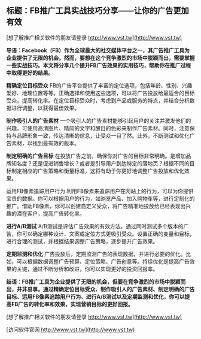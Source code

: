 ## **标题：FB推广工具实战技巧分享——让你的广告更加有效**

[想了解推广相关软件的朋友请登录 http://www.vst.tw](http://www.vst.tw)

**导语：Facebook（FB）作为全球最大的社交媒体平台之一，其广告推广工具为企业提供了无限的机会。然而，要想在这个竞争激烈的市场中脱颖而出，需要掌握一些实战技巧。本文将分享几个提升FB广告效果的实用技巧，帮助你在推广过程中取得更好的结果。**

**精确定位目标受众**
FB的广告平台提供了丰富的定位选项，包括年龄、性别、兴趣爱好、地理位置等等。正确选择和使用这些选项，可以将广告投放给最适合的目标受众，提高转化率。在定位目标受众时，考虑到产品或服务的特点，并结合分析数据进行调整，以获得最佳效果。

**制作吸引人的广告素材**
一个吸引人的广告素材能够引起用户的关注并激发他们的兴趣。可使用高清图片、精简的文字和醒目的色彩来制作广告素材。同时，注意保持与品牌形象一致，传达清晰的信息，让受众一目了然。此外，不断测试和优化广告素材，以找到最有效的版本。

**制定明确的广告目标**
在投放广告之前，确保你对广告的目标非常明确。是增加品牌知名度？还是促进销售增长？或者是引导用户到达特定的落地页？根据不同的目标制定相应的广告策略和衡量标准，这将有助于你更好地调整广告投放和优化效果。

运用FB像素追踪用户行为
利用FB像素来追踪用户在网站上的行为，可以为你提供宝贵的数据。你可以根据用户的行为，如浏览产品、加入购物车等，进行定制化的推广。借助FB像素，你可以创建自定义受众，将广告精准地投放给已经表现出兴趣的潜在客户，提高广告转化率。

**进行A/B测试**
A/B测试是评估广告效果的有效方法。通过同时测试多个版本的广告，你可以确定哪种设计、文案或定位方式更吸引受众。设置正确的变量和目标，进行合理的测试，并根据结果调整广告策略，逐步提升广告效果。

**定期监测和优化**
广告投放后，定期监测广告的表现数据，并进行必要的优化。比如，可以根据数据调整广告预算、定位策略、广告创意等。持续优化是提高广告效果的关键，通过不断分析和改进，你可以实现更好的投资回报率。

**结语：FB推广工具为企业提供了无限的机会，但要在竞争激烈的市场中脱颖而出，并非易事。通过精确定位目标受众、制作吸引人的广告素材、制定明确的广告目标、运用FB像素追踪用户行为、进行A/B测试以及定期监测和优化，你可以提高FB广告的转化率和效果，实现营销目标的更好回报。**

[想了解推广相关软件的朋友请登录 http://www.vst.tw](http://www.vst.tw)


[访问软件官网 http://www.vst.tw](http://www.vst.tw)
